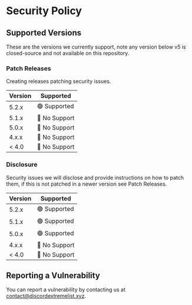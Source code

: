 # Security Policy

## Supported Versions

These are the versions we currently support, note any version below v5 is closed-source and not available on this repository.

### Patch Releases
Creating releases patching security issues.

| Version | Supported          |
| ------- | ------------------ |
| 5.2.x   | 🟢 Supported       |
| 5.1.x   | 🔴 No Support      |
| 5.0.x   | 🔴 No Support      |
| 4.x.x   | 🔴 No Support      |
| < 4.0   | 🔴 No Support      |

### Disclosure
Security issues we will disclose and provide instructions on how to patch them, if this is not patched in a newer version see Patch Releases.

| Version | Supported          |
| ------- | ------------------ |
| 5.2.x   | 🟢 Supported       |
| 5.1.x   | 🟢 Supported       |
| 5.0.x   | 🟢 Supported       |
| 4.x.x   | 🔴 No Support      |
| < 4.0   | 🔴 No Support      |

## Reporting a Vulnerability

You can report a vulnerability by contacting us at [contact@discordextremelist.xyz](mailto:contact@discordextremelist.xyz).
